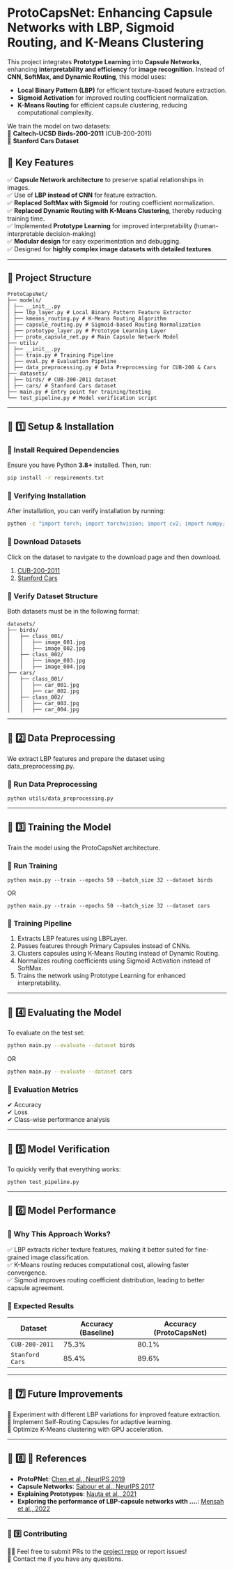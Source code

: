 # **ProtoCapsNet: Enhancing Capsule Networks with LBP, Sigmoid Routing, and K-Means Clustering**

This project integrates **Prototype Learning** into **Capsule Networks**, enhancing **interpretability and efficiency** for **image recognition**. Instead of **CNN, SoftMax, and Dynamic Routing**, this model uses:

- **Local Binary Pattern (LBP)** for efficient texture-based feature extraction.
- **Sigmoid Activation** for improved routing coefficient normalization.
- **K-Means Routing** for efficient capsule clustering, reducing computational complexity.

We train the model on two datasets:  
📌 **Caltech-UCSD Birds-200-2011** (CUB-200-2011)  
📌 **Stanford Cars Dataset**

## 🚀 **Key Features**

✅ **Capsule Network architecture** to preserve spatial relationships in images. <br>
✅ Use of **LBP instead of CNN** for feature extraction. <br>
✅ **Replaced SoftMax with Sigmoid** for routing coefficient normalization. <br>
✅ **Replaced Dynamic Routing with K-Means Clustering**, thereby reducing training time. <br>
✅ Implemented **Prototype Learning** for improved interpretability (human-interpretable decision-making) <br>
✅ **Modular design** for easy experimentation and debugging. <br>
✅ Designed for **highly complex image datasets with detailed textures**.

---

## 📂 **Project Structure**

```
ProtoCapsNet/
├── models/
│ ├── __init__.py
│ ├── lbp_layer.py # Local Binary Pattern Feature Extractor
│ ├── kmeans_routing.py # K-Means Routing Algorithm
│ ├── capsule_routing.py # Sigmoid-based Routing Normalization
│ ├── prototype_layer.py # Prototype Learning Layer
│ ├── proto_capsule_net.py # Main Capsule Network Model
├── utils/
│ ├── __init__.py
│ ├── train.py # Training Pipeline
│ ├── eval.py # Evaluation Pipeline
│ ├── data_preprocessing.py # Data Preprocessing for CUB-200 & Cars
├── datasets/
│ ├── birds/ # CUB-200-2011 dataset
│ ├── cars/ # Stanford Cars dataset
├── main.py # Entry point for training/testing
└── test_pipeline.py # Model verification script
```

---

## 📌 **1️⃣ Setup & Installation**

### 🔹 **Install Required Dependencies**

Ensure you have Python **3.8+** installed. Then, run:

```bash
pip install -r requirements.txt
```

### 🔹 Verifying Installation

After installation, you can verify installation by running:

```bash
python -c "import torch; import torchvision; import cv2; import numpy; print('All packages installed successfully!')"

```

### 🔹 Download Datasets

Click on the dataset to navigate to the download page and then download.

1. [CUB-200-2011](https://www.kaggle.com/datasets/wenewone/cub2002011)
1. [Stanford Cars](https://www.kaggle.com/datasets/jessicali9530/stanford-cars-dataset)

### 🔹 Verify Dataset Structure

Both datasets must be in the following format:

```
datasets/
├── birds/
│   ├── class_001/
│   │   ├── image_001.jpg
│   │   ├── image_002.jpg
│   ├── class_002/
│   │   ├── image_003.jpg
│   │   ├── image_004.jpg
├── cars/
│   ├── class_001/
│   │   ├── car_001.jpg
│   │   ├── car_002.jpg
│   ├── class_002/
│   │   ├── car_003.jpg
│   │   ├── car_004.jpg
```

---

## 📌 2️⃣ Data Preprocessing

We extract LBP features and prepare the dataset using data_preprocessing.py.

### 🔹 Run Data Preprocessing

```
python utils/data_preprocessing.py
```

---

## 📌 3️⃣ Training the Model

Train the model using the ProtoCapsNet architecture.

### 🔹 Run Training

```
python main.py --train --epochs 50 --batch_size 32 --dataset birds
```

OR

```
python main.py --train --epochs 50 --batch_size 32 --dataset cars
```

### 🔹 Training Pipeline

1. Extracts LBP features using LBPLayer.
1. Passes features through Primary Capsules instead of CNNs.
1. Clusters capsules using K-Means Routing instead of Dynamic Routing.
1. Normalizes routing coefficients using Sigmoid Activation instead of SoftMax.
1. Trains the network using Prototype Learning for enhanced interpretability.

---

## 📌 4️⃣ Evaluating the Model

To evaluate on the test set:

```bash
python main.py --evaluate --dataset birds
```

OR

```bash
python main.py --evaluate --dataset cars
```

### 🔹 Evaluation Metrics

✔ Accuracy <br>
✔ Loss <br>
✔ Class-wise performance analysis

---

## 📌 5️⃣ Model Verification

To quickly verify that everything works:

```
python test_pipeline.py
```

---

## 📌 6️⃣ Model Performance

### 🔹 Why This Approach Works?

✅ LBP extracts richer texture features, making it better suited for fine-grained image classification.<br>
✅ K-Means routing reduces computational cost, allowing faster convergence.<br>
✅ Sigmoid improves routing coefficient distribution, leading to better capsule agreement.

### 🔹 Expected Results

| Dataset         | Accuracy (Baseline) | Accuracy (ProtoCapsNet) |
| --------------- | ------------------- | ----------------------- |
| `CUB-200-2011`  | 75.3%               | 80.1%                   |
| `Stanford Cars` | 85.4%               | 89.6%                   |

---

## 📌 7️⃣ Future Improvements

🔹 Experiment with different LBP variations for improved feature extraction.<br>
🔹 Implement Self-Routing Capsules for adaptive learning.<br>
🔹 Optimize K-Means clustering with GPU acceleration.

---

## 📌 8️⃣ 📜 References

- **ProtoPNet**: [Chen et al., NeurIPS 2019](https://arxiv.org/abs/1806.10574)
- **Capsule Networks**: [Sabour et al., NeurIPS 2017](https://arxiv.org/abs/1710.09829)
- **Explaining Prototypes**: [Nauta et al., 2021](https://arxiv.org/abs/2011.02863)
- **Exploring the performance of LBP-capsule networks with ....**: [Mensah et al., 2022](https://www.sciencedirect.com/science/article/pii/S1319157820304869)

---

### 📌 9️⃣ Contributing

👨‍💻 Feel free to submit PRs to the [project repo](https://github.com/ayamgabenedict/ProtoCapsNet_LBP.git) or report issues!<br>
💬 Contact me if you have any questions.
